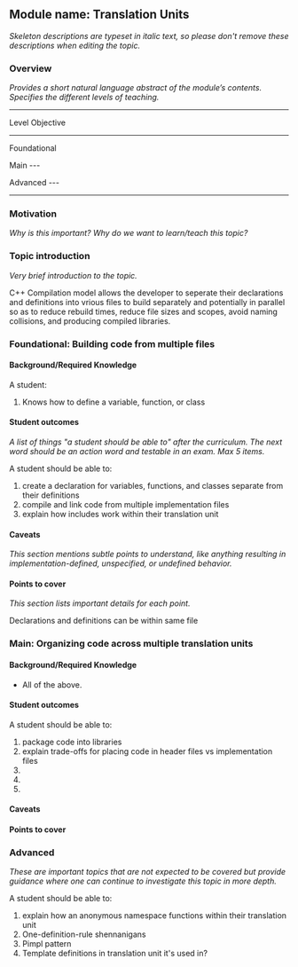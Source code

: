 ## Module name: Translation Units

_Skeleton descriptions are typeset in italic text,_
_so please don't remove these descriptions when editing the topic._

### Overview

_Provides a short natural language abstract of the module’s contents._
_Specifies the different levels of teaching._

------------------------------------------------------------------------
Level             Objective
----------------- ------------------------------------------------------
Foundational      

Main              ---

Advanced          ---

------------------------------------------------------------------------

### Motivation

_Why is this important?_
_Why do we want to learn/teach this topic?_

### Topic introduction

_Very brief introduction to the topic._

C++ Compilation model allows the developer to seperate their 
declarations and definitions into vrious files to build 
separately and potentially in parallel so as to reduce rebuild times, 
reduce file sizes and scopes, avoid naming collisions, and producing 
compiled libraries.

### Foundational: Building code from multiple files

#### Background/Required Knowledge

A student:

1. Knows how to define a variable, function, or class


#### Student outcomes

_A list of things "a student should be able to" after the curriculum._
_The next word should be an action word and testable in an exam._
_Max 5 items._

A student should be able to:

1. create a declaration for variables, functions, and classes separate from their definitions
2. compile and link code from multiple implementation files
3. explain how includes work within their translation unit

#### Caveats

_This section mentions subtle points to understand, like anything resulting in
implementation-defined, unspecified, or undefined behavior._

#### Points to cover

_This section lists important details for each point._

Declarations and definitions can be within same file

### Main: Organizing code across multiple translation units

#### Background/Required Knowledge

* All of the above.

#### Student outcomes

A student should be able to:

1. package code into libraries
2. explain trade-offs for placing code in header files vs implementation files
3.
4.
5.

#### Caveats

#### Points to cover

### Advanced

_These are important topics that are not expected to be covered but provide
guidance where one can continue to investigate this topic in more depth._

A student should be able to:

1. explain how an anonymous namespace functions within their translation unit
2. One-definition-rule shennanigans
3. Pimpl pattern
4. Template definitions in translation unit it's used in?

